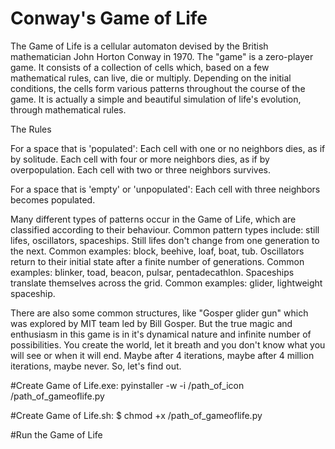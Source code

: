 # Conway's Game of Life

The Game of Life is a cellular automaton devised by the British mathematician John Horton Conway in 1970.
The "game" is a zero-player game. It consists of a collection of cells which, based on a few mathematical rules, can live, die or multiply. Depending on the initial conditions, the cells form various patterns throughout the course of the game.
It is actually a simple and beautiful simulation of life's evolution, through mathematical rules.


The Rules

  For a space that is 'populated':
    Each cell with one or no neighbors dies, as if by solitude.
    Each cell with four or more neighbors dies, as if by overpopulation.
    Each cell with two or three neighbors survives.
    
  For a space that is 'empty' or 'unpopulated':
    Each cell with three neighbors becomes populated.


Many different types of patterns occur in the Game of Life, which are classified according to their behaviour. 
Common pattern types include: still lifes, oscillators, spaceships.
  Still lifes don't change from one generation to the next.
    Common examples: block, beehive, loaf, boat, tub.
  Oscillators return to their initial state after a finite number of generations.
    Common examples: blinker, toad, beacon, pulsar, pentadecathlon.
  Spaceships translate themselves across the grid.
    Common examples: glider, lightweight spaceship.
 
There are also some common structures, like "Gosper glider gun" which was explored by MIT team led by Bill Gosper.
But the true magic and enthusiasm in this game is in it's dynamical nature and infinite number of possibilities.
You create the world, let it breath and you don't know what you will see or when it will end. Maybe after 4 iterations, maybe after 4 million iterations, maybe never.
So, let's find out.

#Create Game of Life.exe:  pyinstaller -w -i /path_of_icon /path_of_gameoflife.py

#Create Game of Life.sh:  $ chmod +x /path_of_gameoflife.py

#Run the Game of Life
